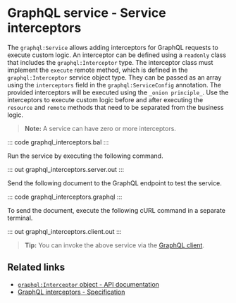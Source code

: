 # GraphQL service - Service interceptors

The `graphql:Service` allows adding interceptors for GraphQL requests to execute custom logic. An interceptor can be defined using a `readonly` class that includes the `graphql:Interceptor` type. The interceptor class must implement the `execute` remote method, which is defined in the `graphql:Interceptor` service object type. They can be passed as an array using the `interceptors` field in the `graphql:ServiceConfig` annotation. The provided interceptors will be executed using the `_onion principle_`. Use the interceptors to execute custom logic before and after executing the `resource` and `remote` methods that need to be separated from the business logic.

>**Note:** A service can have zero or more interceptors.

::: code graphql_interceptors.bal :::

Run the service by executing the following command.

::: out graphql_interceptors.server.out :::

Send the following document to the GraphQL endpoint to test the service.

::: code graphql_interceptors.graphql :::

To send the document, execute the following cURL command in a separate terminal.

::: out graphql_interceptors.client.out :::

>**Tip:** You can invoke the above service via the [GraphQL client](/learn/by-example/graphql-client-query-endpoint/).

## Related links
- [`graphql:Interceptor` object - API documentation](https://lib.ballerina.io/ballerina/graphql/latest#Interceptor)
- [GraphQL interceptors - Specification](/spec/graphql/#11-interceptors)
